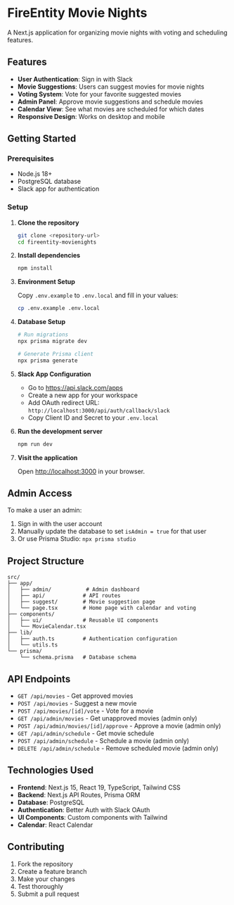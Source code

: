 # FireEntity Movie Nights

A Next.js application for organizing movie nights with voting and scheduling features.

## Features

- **User Authentication**: Sign in with Slack
- **Movie Suggestions**: Users can suggest movies for movie nights
- **Voting System**: Vote for your favorite suggested movies
- **Admin Panel**: Approve movie suggestions and schedule movies
- **Calendar View**: See what movies are scheduled for which dates
- **Responsive Design**: Works on desktop and mobile

## Getting Started

### Prerequisites

- Node.js 18+ 
- PostgreSQL database
- Slack app for authentication

### Setup

1. **Clone the repository**
   ```bash
   git clone <repository-url>
   cd fireentity-movienights
   ```

2. **Install dependencies**
   ```bash
   npm install
   ```

3. **Environment Setup**
   
   Copy `.env.example` to `.env.local` and fill in your values:
   ```bash
   cp .env.example .env.local
   ```

4. **Database Setup**
   ```bash
   # Run migrations
   npx prisma migrate dev
   
   # Generate Prisma client
   npx prisma generate
   ```

5. **Slack App Configuration**
   - Go to https://api.slack.com/apps
   - Create a new app for your workspace
   - Add OAuth redirect URL: `http://localhost:3000/api/auth/callback/slack`
   - Copy Client ID and Secret to your `.env.local`

6. **Run the development server**
   ```bash
   npm run dev
   ```

7. **Visit the application**
   
   Open [http://localhost:3000](http://localhost:3000) in your browser.

## Admin Access

To make a user an admin:
1. Sign in with the user account
2. Manually update the database to set `isAdmin = true` for that user
3. Or use Prisma Studio: `npx prisma studio`

## Project Structure

```
src/
├── app/
│   ├── admin/           # Admin dashboard
│   ├── api/            # API routes
│   ├── suggest/        # Movie suggestion page
│   └── page.tsx        # Home page with calendar and voting
├── components/
│   ├── ui/             # Reusable UI components
│   └── MovieCalendar.tsx
├── lib/
│   ├── auth.ts         # Authentication configuration
│   └── utils.ts
└── prisma/
    └── schema.prisma   # Database schema
```

## API Endpoints

- `GET /api/movies` - Get approved movies
- `POST /api/movies` - Suggest a new movie
- `POST /api/movies/[id]/vote` - Vote for a movie
- `GET /api/admin/movies` - Get unapproved movies (admin only)
- `POST /api/admin/movies/[id]/approve` - Approve a movie (admin only)
- `GET /api/admin/schedule` - Get movie schedule
- `POST /api/admin/schedule` - Schedule a movie (admin only)
- `DELETE /api/admin/schedule` - Remove scheduled movie (admin only)

## Technologies Used

- **Frontend**: Next.js 15, React 19, TypeScript, Tailwind CSS
- **Backend**: Next.js API Routes, Prisma ORM
- **Database**: PostgreSQL
- **Authentication**: Better Auth with Slack OAuth
- **UI Components**: Custom components with Tailwind
- **Calendar**: React Calendar

## Contributing

1. Fork the repository
2. Create a feature branch
3. Make your changes
4. Test thoroughly
5. Submit a pull request
